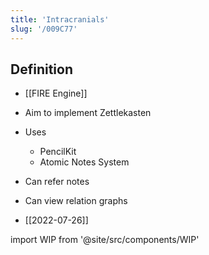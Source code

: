 ```yaml
---
title: 'Intracranials'
slug: '/009C77'
---
```


## Definition

- [[FIRE Engine]]
- Aim to implement Zettlekasten
- Uses
  - PencilKit
  - Atomic Notes System
- Can refer notes
- Can view relation graphs

- [[2022-07-26]]

import WIP from '@site/src/components/WIP'

<WIP />
